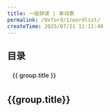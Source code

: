 ```yaml
---
title: 一级拼读 | 单词表
permalink: /Oxford/1/wordlist/
createTime: 2025/07/21 11:11:40
---
```


<script setup>
const words = [
  { level: '1', title: 'Aa', word: 'ant' },
  { level: '1', title: 'Aa', word: 'apple' },
  { level: '1', title: 'Aa', word: 'alligator' },
  { level: '1', title: 'Aa', word: 'ax' },
  { level: '1', title: 'Bb', word: 'bed' },
  { level: '1', title: 'Bb', word: 'bear' },
  { level: '1', title: 'Bb', word: 'banana' },
  { level: '1', title: 'Bb', word: 'bird' },
  { level: '1', title: 'Cc', word: 'cat' },
  { level: '1', title: 'Cc', word: 'cup' },
  { level: '1', title: 'Cc', word: 'computer' },
  { level: '1', title: 'Cc', word: 'car' },
  { level: '1', title: 'Dd', word: 'doll' },
  { level: '1', title: 'Dd', word: 'dog' },
  { level: '1', title: 'Dd', word: 'desk' },
  { level: '1', title: 'Dd', word: 'duck' },
  { level: '1', title: 'Ee', word: 'egg' },
  { level: '1', title: 'Ee', word: 'envelop' },
  { level: '1', title: 'Ee', word: 'elbow' },
  { level: '1', title: 'Ee', word: 'elephant' },
  { level: '1', title: 'Ff', word: 'farm' },
  { level: '1', title: 'Ff', word: 'fan' },
  { level: '1', title: 'Ff', word: 'fork' },
  { level: '1', title: 'Ff', word: 'fish' },
  { level: '1', title: 'Gg', word: 'gorilla' },
  { level: '1', title: 'Gg', word: 'girl' },
  { level: '1', title: 'Gg', word: 'gift' },
  { level: '1', title: 'Gg', word: 'goat' },
  { level: '1', title: 'Hh', word: 'hat' },
  { level: '1', title: 'Hh', word: 'house' },
  { level: '1', title: 'Hh', word: 'hot dog' },
  { level: '1', title: 'Hh', word: 'horse' },
  { level: '1', title: 'Ii', word: 'igloo' },
  { level: '1', title: 'Ii', word: 'insect' },
  { level: '1', title: 'Ii', word: 'iguana' },
  { level: '1', title: 'Ii', word: 'ink' },
  { level: '1', title: 'Jj', word: 'juice' },
  { level: '1', title: 'Jj', word: 'jacket' },
  { level: '1', title: 'Jj', word: 'jam' },
  { level: '1', title: 'Jj', word: 'jet' },
  { level: '1', title: 'Kk', word: 'key' },
  { level: '1', title: 'Kk', word: 'kite' },
  { level: '1', title: 'Kk', word: 'king' },
  { level: '1', title: 'Kk', word: 'kangaroo' },
  { level: '1', title: 'Ll', word: 'lemon' },
  { level: '1', title: 'Ll', word: 'lamp' },
  { level: '1', title: 'Ll', word: 'leaf' },
  { level: '1', title: 'Ll', word: 'lion' },
  { level: '1', title: 'Mm', word: 'mouse' },
  { level: '1', title: 'Mm', word: 'money' },
  { level: '1', title: 'Mm', word: 'milk' },
  { level: '1', title: 'Mm', word: 'monkey' },
  { level: '1', title: 'Nn', word: 'nest' },
  { level: '1', title: 'Nn', word: 'nose' },
  { level: '1', title: 'Nn', word: 'nut' },
  { level: '1', title: 'Nn', word: 'net' },
  { level: '1', title: 'Oo', word: 'ostrich' },
  { level: '1', title: 'Oo', word: 'octopus' },
  { level: '1', title: 'Oo', word: 'olive' },
  { level: '1', title: 'Oo', word: 'ox' },
  { level: '1', title: 'Pp', word: 'panda' },
  { level: '1', title: 'Pp', word: 'pineapple' },
  { level: '1', title: 'Pp', word: 'peach' },
  { level: '1', title: 'Pp', word: 'pen' },
  { level: '1', title: 'Qq', word: 'quilt' },
  { level: '1', title: 'Qq', word: 'question' },
  { level: '1', title: 'Qq', word: 'quiz' },
  { level: '1', title: 'Qq', word: 'queen' },
  { level: '1', title: 'Rr', word: 'rice' },
  { level: '1', title: 'Rr', word: 'rose' },
  { level: '1', title: 'Rr', word: 'rabbit' },
  { level: '1', title: 'Rr', word: 'robot' },
  { level: '1', title: 'Ss', word: 'soap' },
  { level: '1', title: 'Ss', word: 'sun' },
  { level: '1', title: 'Ss', word: 'socks' },
  { level: '1', title: 'Ss', word: 'seal' },
  { level: '1', title: 'Tt', word: 'turtle' },
  { level: '1', title: 'Tt', word: 'tent' },
  { level: '1', title: 'Tt', word: 'teacher' },
  { level: '1', title: 'Tt', word: 'tiger' },
  { level: '1', title: 'Uu', word: 'umpire' },
  { level: '1', title: 'Uu', word: 'uncle' },
  { level: '1', title: 'Uu', word: 'umbrella' },
  { level: '1', title: 'Uu', word: 'up' },
  { level: '1', title: 'Vv', word: 'van' },
  { level: '1', title: 'Vv', word: 'vest' },
  { level: '1', title: 'Vv', word: 'vet' },
  { level: '1', title: 'Vv', word: 'violin' },
  { level: '1', title: 'Ww', word: 'web' },
  { level: '1', title: 'Ww', word: 'watch' },
  { level: '1', title: 'Ww', word: 'water' },
  { level: '1', title: 'Ww', word: 'wolf' },
  { level: '1', title: 'Xx', word: 'box' },
  { level: '1', title: 'Xx', word: 'wax' },
  { level: '1', title: 'Xx', word: 'fox' },
  { level: '1', title: 'Xx', word: 'six' },
  { level: '1', title: 'Yy', word: 'yoyo' },
  { level: '1', title: 'Yy', word: 'yak' },
  { level: '1', title: 'Yy', word: 'yogurt' },
  { level: '1', title: 'Yy', word: 'yacht' },
  { level: '1', title: 'Zz', word: 'zebra' },
  { level: '1', title: 'Zz', word: 'zoo' },
  { level: '1', title: 'Zz', word: 'zero' },
  { level: '1', title: 'Zz', word: 'zipper' }
]

const groupedWords = groupWordsByTitle(words)
</script>

<!-- 单词列表 -->

## 目录

<div style="display: flex; flex-wrap: wrap; gap: 8px; margin-bottom: 24px;">
  <a 
    v-for="group in groupedWords" 
    :key="group.title" 
    :href="'#' + group.title"
    style="display: inline-block; padding: 6px 12px; background-color: var(--vp-c-bg-soft); border-radius: 4px; text-decoration: none; color: var(--vp-c-brand-1); font-weight: 500;"
  >
    {{ group.title }}
  </a>
</div>

<div v-for="group in groupedWords" :key="group.title">
  <h2 :id="group.title">{{group.title}}</h2>
  <WordCardGrid :words="group.items" />
</div>

<script>
function groupWordsByTitle(words) {
  const groups = {}
  words.forEach(word => {
    if (!groups[word.title]) {
      groups[word.title] = {
        title: word.title,
        items: []
      }
    }
    groups[word.title].items.push({
      word: word.word,
      image: `/images/Oxford/${word.word}.png`
    })
  })
  return Object.values(groups)
}
</script>
